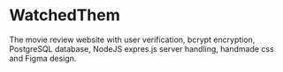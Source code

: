 # WatchedThem
 The movie review website with user verification, bcrypt encryption, PostgreSQL database, NodeJS expres.js server handling, handmade css and Figma design.
